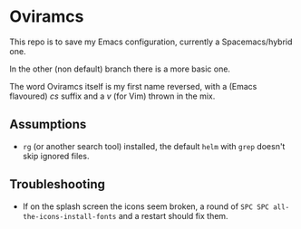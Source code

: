 # Oviramcs

This repo is to save my Emacs configuration, currently a Spacemacs/hybrid one.

In the other (non default) branch there is a more basic one.

The word Oviramcs itself is my first name reversed, with a (Emacs flavoured) *cs* suffix and a *v* (for Vim) thrown in the mix.

## Assumptions

- `rg` (or another search tool) installed, the default `helm` with `grep` doesn't skip ignored files.

## Troubleshooting

- If on the splash screen the icons seem broken, a round of `SPC SPC all-the-icons-install-fonts` and a restart should fix them.